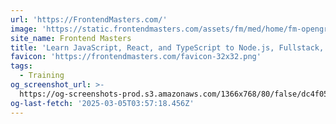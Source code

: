 ```yaml
---
url: 'https://FrontendMasters.com/'
image: 'https://static.frontendmasters.com/assets/fm/med/home/fm-opengraph-v3.jpg'
site_name: Frontend Masters
title: 'Learn JavaScript, React, and TypeScript to Node.js, Fullstack, and Backend'
favicon: 'https://frontendmasters.com/favicon-32x32.png'
tags:
  - Training
og_screenshot_url: >-
  https://og-screenshots-prod.s3.amazonaws.com/1366x768/80/false/dc4f05de8d831d24ccb5c744a17e63d3ab6645d0affdbfd763b509b99be6eabc.jpeg
og-last-fetch: '2025-03-05T03:57:18.456Z'
---
```


